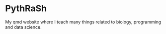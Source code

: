 # PythRaSh

My qmd website where I teach many things related to biology, programming and data science.

